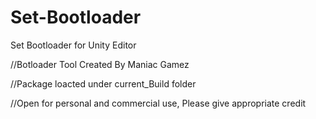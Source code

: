 # Set-Bootloader
Set Bootloader for Unity Editor

//Botloader Tool Created By Maniac Gamez

//Package loacted under current_Build folder

//Open for personal and commercial use, Please give appropriate credit
